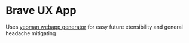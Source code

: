# Brave UX App

Uses [yeoman webapp generator](https://github.com/yeoman/generator-webapp) for easy future etensibility and general headache mitigating

